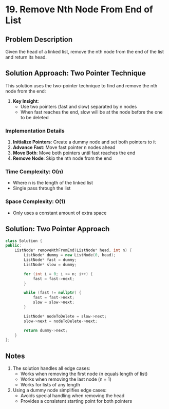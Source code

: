 # 19. Remove Nth Node From End of List

## Problem Description

Given the head of a linked list, remove the nth node from the end of the list and return its head.

## Solution Approach: Two Pointer Technique

This solution uses the two-pointer technique to find and remove the nth node from the end:

1. **Key Insight**:
   - Use two pointers (fast and slow) separated by n nodes
   - When fast reaches the end, slow will be at the node before the one to be deleted

### Implementation Details

1. **Initialize Pointers**: Create a dummy node and set both pointers to it
2. **Advance Fast**: Move fast pointer n nodes ahead
3. **Move Both**: Move both pointers until fast reaches the end
4. **Remove Node**: Skip the nth node from the end

### Time Complexity: **O(n)**

- Where n is the length of the linked list
- Single pass through the list

### Space Complexity: **O(1)**

- Only uses a constant amount of extra space

## Solution: Two Pointer Approach

```cpp
class Solution {
public:
    ListNode* removeNthFromEnd(ListNode* head, int n) {
        ListNode* dummy = new ListNode(0, head);
        ListNode* fast = dummy;
        ListNode* slow = dummy;

        for (int i = 0; i <= n; i++) {
            fast = fast->next;
        }

        while (fast != nullptr) {
            fast = fast->next;
            slow = slow->next;
        }

        ListNode* nodeToDelete = slow->next;
        slow->next = nodeToDelete->next;

        return dummy->next;
    }
};
```

## Notes

1. The solution handles all edge cases:
   - Works when removing the first node (n equals length of list)
   - Works when removing the last node (n = 1)
   - Works for lists of any length
2. Using a dummy node simplifies edge cases:
   - Avoids special handling when removing the head
   - Provides a consistent starting point for both pointers

